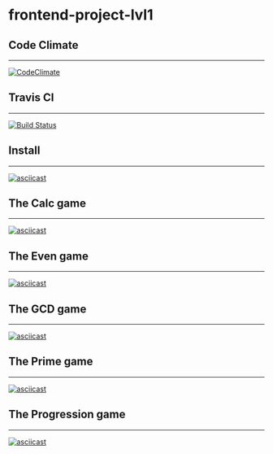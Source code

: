 # frontend-project-lvl1

## Code Climate
***
[![CodeClimate](https://api.codeclimate.com/v1/badges/8e4e14463ed40f59ebd8/maintainability)](https://codeclimate.com/github/nickolay7/frontend-project-lvl1/maintainability)

## Travis CI
***
[![Build Status](https://travis-ci.org/nickolay7/frontend-project-lvl1.svg?branch=master)](https://travis-ci.org/nickolay7/frontend-project-lvl1)

## Install
***
[![asciicast](https://asciinema.org/a/nkqATC9PA89r3ngizGhuN8VwX.svg)](https://asciinema.org/a/nkqATC9PA89r3ngizGhuN8VwX)

## The Calc game
***
[![asciicast](https://asciinema.org/a/RafpdCdbFn14AWfCribPfeVnc.svg)](https://asciinema.org/a/RafpdCdbFn14AWfCribPfeVnc)

## The Even game
***
[![asciicast](https://asciinema.org/a/T48LJSOgQwr9mmGbdZOufq22i.svg)](https://asciinema.org/a/T48LJSOgQwr9mmGbdZOufq22i)

## The GCD game
***
[![asciicast](https://asciinema.org/a/ZotoFDdsHTcdUrN8QbZgkCg7i.svg)](https://asciinema.org/a/ZotoFDdsHTcdUrN8QbZgkCg7i)

## The Prime game
***
[![asciicast](https://asciinema.org/a/PEnvEDtRZDTXAUwN0dCm45jM3.svg)](https://asciinema.org/a/PEnvEDtRZDTXAUwN0dCm45jM3)

## The Progression game
***
 [![asciicast](https://asciinema.org/a/C3heAzuv0XIcgDxkpVkXeOPuD.svg)](https://asciinema.org/a/C3heAzuv0XIcgDxkpVkXeOPuD)